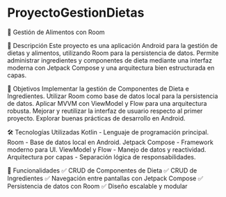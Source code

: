 # ProyectoGestionDietas

📌 Gestión de Alimentos con Room

📖 Descripción
Este proyecto es una aplicación Android para la gestión de dietas y alimentos, utilizando Room para la persistencia de datos. Permite administrar ingredientes y componentes de dieta mediante una interfaz moderna con Jetpack Compose y una arquitectura bien estructurada en capas.

🎯 Objetivos
Implementar la gestión de Componentes de Dieta e Ingredientes.
Utilizar Room como base de datos local para la persistencia de datos.
Aplicar MVVM con ViewModel y Flow para una arquitectura robusta.
Mejorar y reutilizar la interfaz de usuario respecto al primer proyecto.
Explorar buenas prácticas de desarrollo en Android.

🛠️ Tecnologías Utilizadas
Kotlin - Lenguaje de programación principal.
Room - Base de datos local en Android.
Jetpack Compose - Framework moderno para UI.
ViewModel y Flow - Manejo de datos y reactividad.
Arquitectura por capas - Separación lógica de responsabilidades.

📌 Funcionalidades
✅ CRUD de Componentes de Dieta
✅ CRUD de Ingredientes
✅ Navegación entre pantallas con Jetpack Compose
✅ Persistencia de datos con Room
✅ Diseño escalable y modular